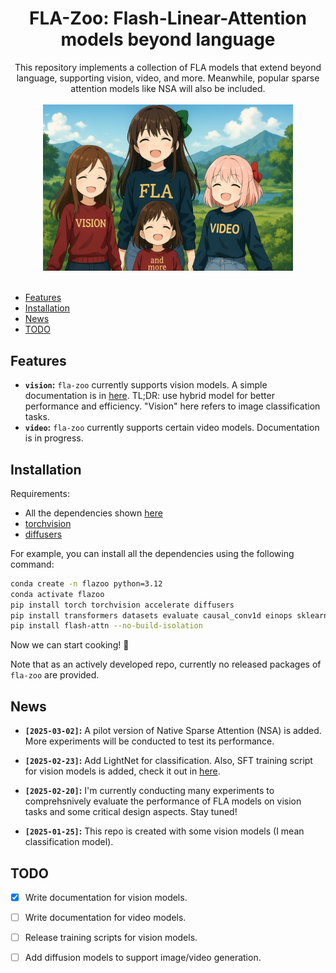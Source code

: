 <div align="center">

# FLA-Zoo: Flash-Linear-Attention models beyond language

</div>
<div align="center">
This repository implements a collection of FLA models that extend beyond language, supporting vision, video, and more. Meanwhile, popular sparse attention models like NSA will also be included.
</div>

<div align="center">
  <br/>
  <img width="400" alt="diagram" src="assets/flazoo.png">
  <!-- <br/>
  <em>[ai generated image with modifications]</em> -->
</div>
<br/>

* [Features](#features)
* [Installation](#installation)
* [News](#news)
* [TODO](#todo)
<!-- * [Citation](#citation) -->

## Features

- **`vision`:** `fla-zoo` currently supports vision models. A simple documentation is in [here](docs/vision/vision.md). TL;DR: use hybrid model for better performance and efficiency. "Vision" here refers to image classification tasks.
- **`video`:** `fla-zoo` currently supports certain video models. Documentation is in progress.

## Installation

Requirements:
- All the dependencies shown [here](https://github.com/fla-org/flash-linear-attention?tab=readme-ov-file#installation)
- [torchvision](https://github.com/pytorch/vision)
- [diffusers](https://github.com/huggingface/diffusers)

For example, you can install all the dependencies using the following command:
```bash
conda create -n flazoo python=3.12
conda activate flazoo
pip install torch torchvision accelerate diffusers
pip install transformers datasets evaluate causal_conv1d einops sklearn wandb
pip install flash-attn --no-build-isolation
```
Now we can start cooking! 🚀

Note that as an actively developed repo, currently no released packages of `fla-zoo` are provided.

## News

- **$\texttt{[2025-03-02]}$:** A pilot version of Native Sparse Attention (NSA) is added. More experiments will be conducted to test its performance.

- **$\texttt{[2025-02-23]}$:** Add LightNet for classification. Also, SFT training script for vision models is added, check it out in [here](examples/vision/sft.py).

- **$\texttt{[2025-02-20]}$:** I'm currently conducting many experiments to comprehsnively evaluate the performance of FLA models on vision tasks and some critical design aspects. Stay tuned!

- **$\texttt{[2025-01-25]}$:** This repo is created with some vision models (I mean classification model).

## TODO

- [x] Write documentation for vision models.
- [ ] Write documentation for video models.
- [ ] Release training scripts for vision models.
- [ ] Add diffusion models to support image/video generation.

